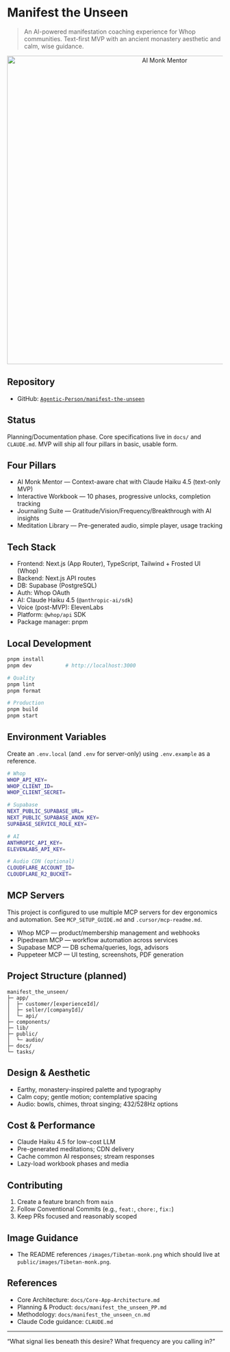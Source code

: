 # Manifest the Unseen

> An AI-powered manifestation coaching experience for Whop communities. Text-first MVP with an ancient monastery aesthetic and calm, wise guidance.

<!-- Hero Image: served from public/ for Next.js static hosting -->
<p align="center">
  <img src="/images/Tibetan-monk.png" alt="AI Monk Mentor" width="720" />
</p>

## Repository

- GitHub: [`Agentic-Person/manifest-the-unseen`](https://github.com/Agentic-Person/manifest-the-unseen)

## Status

Planning/Documentation phase. Core specifications live in `docs/` and `CLAUDE.md`. MVP will ship all four pillars in basic, usable form.

## Four Pillars

- AI Monk Mentor — Context-aware chat with Claude Haiku 4.5 (text-only MVP)
- Interactive Workbook — 10 phases, progressive unlocks, completion tracking
- Journaling Suite — Gratitude/Vision/Frequency/Breakthrough with AI insights
- Meditation Library — Pre-generated audio, simple player, usage tracking

## Tech Stack

- Frontend: Next.js (App Router), TypeScript, Tailwind + Frosted UI (Whop)
- Backend: Next.js API routes
- DB: Supabase (PostgreSQL)
- Auth: Whop OAuth
- AI: Claude Haiku 4.5 (`@anthropic-ai/sdk`)
- Voice (post-MVP): ElevenLabs
- Platform: `@whop/api` SDK
- Package manager: pnpm

## Local Development

```bash
pnpm install
pnpm dev           # http://localhost:3000

# Quality
pnpm lint
pnpm format

# Production
pnpm build
pnpm start
```

## Environment Variables

Create an `.env.local` (and `.env` for server-only) using `.env.example` as a reference.

```bash
# Whop
WHOP_API_KEY=
WHOP_CLIENT_ID=
WHOP_CLIENT_SECRET=

# Supabase
NEXT_PUBLIC_SUPABASE_URL=
NEXT_PUBLIC_SUPABASE_ANON_KEY=
SUPABASE_SERVICE_ROLE_KEY=

# AI
ANTHROPIC_API_KEY=
ELEVENLABS_API_KEY=

# Audio CDN (optional)
CLOUDFLARE_ACCOUNT_ID=
CLOUDFLARE_R2_BUCKET=
```

## MCP Servers

This project is configured to use multiple MCP servers for dev ergonomics and automation. See `MCP_SETUP_GUIDE.md` and `.cursor/mcp-readme.md`.

- Whop MCP — product/membership management and webhooks
- Pipedream MCP — workflow automation across services
- Supabase MCP — DB schema/queries, logs, advisors
- Puppeteer MCP — UI testing, screenshots, PDF generation

## Project Structure (planned)

```
manifest_the_unseen/
├─ app/
│  ├─ customer/[experienceId]/
│  ├─ seller/[companyId]/
│  └─ api/
├─ components/
├─ lib/
├─ public/
│  └─ audio/
├─ docs/
└─ tasks/
```

## Design & Aesthetic

- Earthy, monastery-inspired palette and typography
- Calm copy; gentle motion; contemplative spacing
- Audio: bowls, chimes, throat singing; 432/528Hz options

## Cost & Performance

- Claude Haiku 4.5 for low-cost LLM
- Pre-generated meditations; CDN delivery
- Cache common AI responses; stream responses
- Lazy-load workbook phases and media

## Contributing

1. Create a feature branch from `main`
2. Follow Conventional Commits (e.g., `feat:`, `chore:`, `fix:`)
3. Keep PRs focused and reasonably scoped

## Image Guidance

- The README references `/images/Tibetan-monk.png` which should live at `public/images/Tibetan-monk.png`.

## References

- Core Architecture: `docs/Core-App-Architecture.md`
- Planning & Product: `docs/manifest_the_unseen_PP.md`
- Methodology: `docs/manifest_the_unseen_cn.md`
- Claude Code guidance: `CLAUDE.md`

---

“What signal lies beneath this desire? What frequency are you calling in?”
